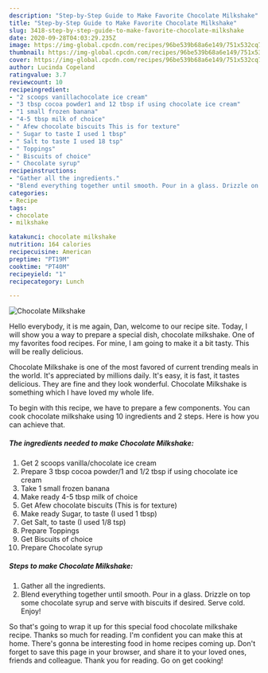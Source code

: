 ```yaml
---
description: "Step-by-Step Guide to Make Favorite Chocolate Milkshake"
title: "Step-by-Step Guide to Make Favorite Chocolate Milkshake"
slug: 3418-step-by-step-guide-to-make-favorite-chocolate-milkshake
date: 2020-09-28T04:03:29.235Z
image: https://img-global.cpcdn.com/recipes/96be539b68a6e149/751x532cq70/chocolate-milkshake-recipe-main-photo.jpg
thumbnail: https://img-global.cpcdn.com/recipes/96be539b68a6e149/751x532cq70/chocolate-milkshake-recipe-main-photo.jpg
cover: https://img-global.cpcdn.com/recipes/96be539b68a6e149/751x532cq70/chocolate-milkshake-recipe-main-photo.jpg
author: Lucinda Copeland
ratingvalue: 3.7
reviewcount: 10
recipeingredient:
- "2 scoops vanillachocolate ice cream"
- "3 tbsp cocoa powder1 and 12 tbsp if using chocolate ice cream"
- "1 small frozen banana"
- "4-5 tbsp milk of choice"
- " Afew chocolate biscuits This is for texture"
- " Sugar to taste I used 1 tbsp"
- " Salt to taste I used 18 tsp"
- " Toppings"
- " Biscuits of choice"
- " Chocolate syrup"
recipeinstructions:
- "Gather all the ingredients."
- "Blend everything together until smooth. Pour in a glass. Drizzle on top some chocolate syrup and serve with biscuits if desired. Serve cold. Enjoy!"
categories:
- Recipe
tags:
- chocolate
- milkshake

katakunci: chocolate milkshake 
nutrition: 164 calories
recipecuisine: American
preptime: "PT19M"
cooktime: "PT40M"
recipeyield: "1"
recipecategory: Lunch

---
```



![Chocolate Milkshake](https://img-global.cpcdn.com/recipes/96be539b68a6e149/751x532cq70/chocolate-milkshake-recipe-main-photo.jpg)

Hello everybody, it is me again, Dan, welcome to our recipe site. Today, I will show you a way to prepare a special dish, chocolate milkshake. One of my favorites food recipes. For mine, I am going to make it a bit tasty. This will be really delicious.



Chocolate Milkshake is one of the most favored of current trending meals in the world. It's appreciated by millions daily. It's easy, it is fast, it tastes delicious. They are fine and they look wonderful. Chocolate Milkshake is something which I have loved my whole life.


To begin with this recipe, we have to prepare a few components. You can cook chocolate milkshake using 10 ingredients and 2 steps. Here is how you can achieve that.

<!--inarticleads1-->

##### The ingredients needed to make Chocolate Milkshake:

1. Get 2 scoops vanilla/chocolate ice cream
1. Prepare 3 tbsp cocoa powder/1 and 1/2 tbsp if using chocolate ice cream
1. Take 1 small frozen banana
1. Make ready 4-5 tbsp milk of choice
1. Get  Afew chocolate biscuits (This is for texture)
1. Make ready  Sugar, to taste (I used 1 tbsp)
1. Get  Salt, to taste (I used 1/8 tsp)
1. Prepare  Toppings
1. Get  Biscuits of choice
1. Prepare  Chocolate syrup




<!--inarticleads2-->

##### Steps to make Chocolate Milkshake:

1. Gather all the ingredients.
1. Blend everything together until smooth. Pour in a glass. Drizzle on top some chocolate syrup and serve with biscuits if desired. Serve cold. Enjoy!




So that's going to wrap it up for this special food chocolate milkshake recipe. Thanks so much for reading. I'm confident you can make this at home. There's gonna be interesting food in home recipes coming up. Don't forget to save this page in your browser, and share it to your loved ones, friends and colleague. Thank you for reading. Go on get cooking!
